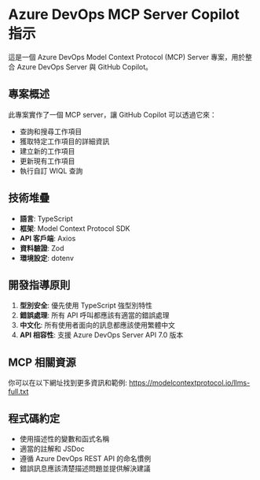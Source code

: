 <!-- Use this file to provide workspace-specific custom instructions to Copilot. For more details, visit https://code.visualstudio.com/docs/copilot/copilot-customization#_use-a-githubcopilotinstructionsmd-file -->

# Azure DevOps MCP Server Copilot 指示

這是一個 Azure DevOps Model Context Protocol (MCP) Server 專案，用於整合 Azure DevOps Server 與 GitHub Copilot。

## 專案概述

此專案實作了一個 MCP server，讓 GitHub Copilot 可以透過它來：

- 查詢和搜尋工作項目
- 獲取特定工作項目的詳細資訊
- 建立新的工作項目
- 更新現有工作項目
- 執行自訂 WIQL 查詢

## 技術堆疊

- **語言**: TypeScript
- **框架**: Model Context Protocol SDK
- **API 客戶端**: Axios
- **資料驗證**: Zod
- **環境設定**: dotenv

## 開發指導原則

1. **型別安全**: 優先使用 TypeScript 強型別特性
2. **錯誤處理**: 所有 API 呼叫都應該有適當的錯誤處理
3. **中文化**: 所有使用者面向的訊息都應該使用繁體中文
4. **API 相容性**: 支援 Azure DevOps Server API 7.0 版本

## MCP 相關資源

你可以在以下網址找到更多資訊和範例: https://modelcontextprotocol.io/llms-full.txt

## 程式碼約定

- 使用描述性的變數和函式名稱
- 適當的註解和 JSDoc
- 遵循 Azure DevOps REST API 的命名慣例
- 錯誤訊息應該清楚描述問題並提供解決建議
